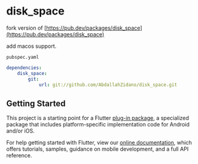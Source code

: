 # disk_space

fork version of [https://pub.dev/packages/disk_space](https://pub.dev/packages/disk_space)  

add macos support.  

`pubspec.yaml`

``` yaml
dependencies:
    disk_space:
        git:
            url: git://github.com/AbdallahZidano/disk_space.git
```

## Getting Started

This project is a starting point for a Flutter
[plug-in package](https://flutter.dev/developing-packages/),
a specialized package that includes platform-specific implementation code for
Android and/or iOS.

For help getting started with Flutter, view our 
[online documentation](https://flutter.dev/docs), which offers tutorials, 
samples, guidance on mobile development, and a full API reference.
